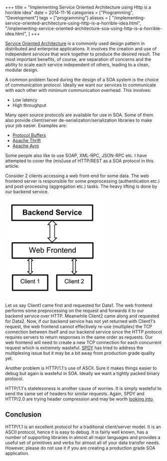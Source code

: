 +++
title = "Implementing Service Oriented Architecture using Http is a horrible idea"
date = 2014-11-16
categories = ["Programming", "Development"]
tags = ["programming"]
aliases = [
    "/implementing-service-oriented-architecture-using-http-is-a-horrible-idea.html",
    "/implementing-service-oriented-architecture-soa-using-http-is-a-horrible-idea.html",
]
+++

[Service Oriented Architecture](http://en.wikipedia.org/wiki/Service-oriented_architecture)
is a commonly used design pattern in distributed and enterprise applications.
It involves the creation and use of independent *services* that work together
to produce the desired result. The most important benefits, of course, are
separation of concerns and the ability to scale each service independent of
others, leading to a clean, modular design.

A common problem faced during the design of a SOA system is the choice of
communication protocol. Ideally we want our services to communicate with each
other with minimum communication overhead. This involves:

* Low latency
* High throughput

Many open source protocols are available for use in SOA. Some of them also
provide client/server de-serialization/serialization libraries to make your job
easier. Examples are:

* [Protocol Buffers](https://developers.google.com/protocol-buffers/)
* [Apache Thrift](https://thrift.apache.org/)
* [Apache Avro](http://avro.apache.org/)

Some people also like to use SOAP, XML-RPC, JSON-RPC etc. I have attempted to
cover the (mis)use of HTTP/REST as a SOA protocol in this article.

Consider 2 clients accessing a web front-end for some data. The web frontend
server is responsible for some preprocessing (authentication etc.) and
post-processing (aggregation etc.) tasks. The heavy lifting is done by our
backend service.

![SOA Illustration](soa.png)

Let us say Client1 came first and requested for Data1. The web frontend
performs some preprocessing on the request and forwards it to our backend
service over HTTP. Meanwhile Client2 came along and requested for Data2. Now,
if our backend service has not yet returned with Client1's request, the web
frontend cannot effectively re-use (multiplex) the TCP connection between
itself and our backend service since the HTTP protocol requires servers to
return responses in the same order as requests. Our web frontend will need to
create a new TCP connection for each concurrent request which is extremely
wasteful. [SPDY](http://www.chromium.org/spdy/spdy-protocol/spdy-protocol-draft2)
has tried to address the multiplexing issue but it may be a bit away from
production grade quality yet.

Another problem is HTTP/1.1's use of ASCII. Sure it makes things easier to
debug but again is wasteful in SOA. Ideally we want a tightly packed binary
protocol.

HTTP/1.1's statelessness is another cause of worries. It is simply wasteful
to send the same set of headers for similar requests. Again, SPDY and HTTP/2.0
are trying header compression and may be worth
[looking into](http://chimera.labs.oreilly.com/books/1230000000545/ch12.html#HTTP2_HEADER_COMPRESSION).

## Conclusion

HTTP/1.1 is an excellent protocol for a traditional client/server model. It is
an ASCII protocol, hence it is easy to debug. It is fairly well known, has a
number of supporting libraries in almost all major languages and provides a
useful set of primitives and verbs for almost all of your data transfer needs.
However, please do not use it if you are creating a production grade SOA
application.
